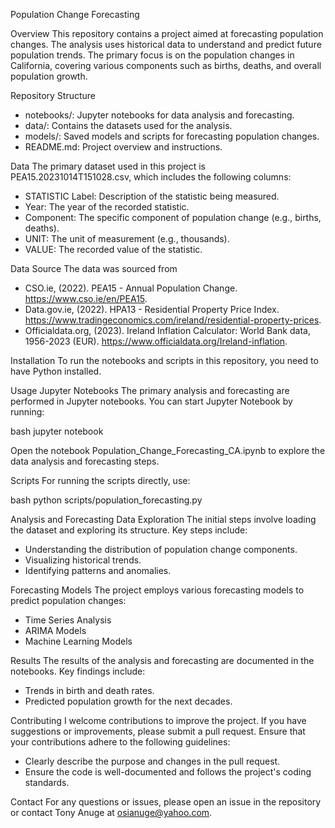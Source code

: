 Population Change Forecasting

 Overview
This repository contains a project aimed at forecasting population changes. The analysis uses historical data to understand and predict future population trends. The primary focus is on the population changes in California, covering various components such as births, deaths, and overall population growth.

 Repository Structure
- notebooks/: Jupyter notebooks for data analysis and forecasting.
- data/: Contains the datasets used for the analysis.
- models/: Saved models and scripts for forecasting population changes.
- README.md: Project overview and instructions.

 Data
The primary dataset used in this project is PEA15.20231014T151028.csv, which includes the following columns:
- STATISTIC Label: Description of the statistic being measured.
- Year: The year of the recorded statistic.
- Component: The specific component of population change (e.g., births, deaths).
- UNIT: The unit of measurement (e.g., thousands).
- VALUE: The recorded value of the statistic.

 Data Source
The data was sourced from 
- CSO.ie, (2022). PEA15 - Annual Population Change. https://www.cso.ie/en/PEA15.
- Data.gov.ie, (2022). HPA13 - Residential Property Price Index. https://www.tradingeconomics.com/ireland/residential-property-prices.
- Officialdata.org, (2023). Ireland Inflation Calculator: World Bank data, 1956-2023 (EUR). https://www.officialdata.org/Ireland-inflation.


 Installation
To run the notebooks and scripts in this repository, you need to have Python installed. 

 Usage
 Jupyter Notebooks
The primary analysis and forecasting are performed in Jupyter notebooks. You can start Jupyter Notebook by running:

bash
jupyter notebook


Open the notebook Population_Change_Forecasting_CA.ipynb to explore the data analysis and forecasting steps.

 Scripts
For running the scripts directly, use:

bash
python scripts/population_forecasting.py


 Analysis and Forecasting
 Data Exploration
The initial steps involve loading the dataset and exploring its structure. Key steps include:
- Understanding the distribution of population change components.
- Visualizing historical trends.
- Identifying patterns and anomalies.

 Forecasting Models
The project employs various forecasting models to predict population changes:
- Time Series Analysis
- ARIMA Models
- Machine Learning Models

 Results
The results of the analysis and forecasting are documented in the notebooks. Key findings include:
- Trends in birth and death rates.
- Predicted population growth for the next decades.

 Contributing
I welcome contributions to improve the project. If you have suggestions or improvements, please submit a pull request. Ensure that your contributions adhere to the following guidelines:
- Clearly describe the purpose and changes in the pull request.
- Ensure the code is well-documented and follows the project's coding standards.



 Contact
For any questions or issues, please open an issue in the repository or contact Tony Anuge at osianuge@yahoo.com.

